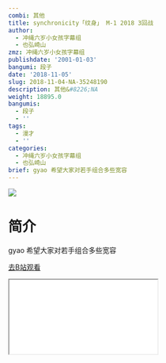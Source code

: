 ```yaml
---
combi: 其他
title: synchronicity「纹身」 M-1 2018 3回战
author:
  - 冲绳六岁小女孩字幕组
  - 也弘崎山
zmz: 冲绳六岁小女孩字幕组
publishdate: '2001-01-03'
bangumi: 段子
date: '2018-11-05'
slug: 2018-11-04-NA-35248190
description: 其他&#8226;NA
weight: 18895.0
bangumis:
  - 段子
  - ''
tags:
  - 漫才
  - ''
categories:
  - 冲绳六岁小女孩字幕组
  - 也弘崎山
brief: gyao 希望大家对若手组合多些宽容
---
```

![](https://i.imgur.com/7flCyeN.jpg)
# 简介  
gyao
希望大家对若手组合多些宽容  

[去B站观看](https://www.bilibili.com/video/av35248190/)
<div class ="resp-container"><iframe class="testiframe" src="//player.bilibili.com/player.html?aid=35248190"", scrolling="no", allowfullscreen="true" > </iframe></div> 
